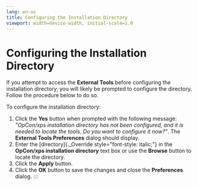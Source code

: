 ```yaml
---
lang: en-us
title: Configuring the Installation Directory
viewport: width=device-width, initial-scale=1.0
---
```


#  Configuring the Installation Directory

If you attempt to access the **External Tools** before configuring the
installation directory, you will likely be prompted to configure the
directory. Follow the procedure below to do so.

To configure the installation directory:

1.  Click the **Yes** button when prompted with the following message:
    *"OpCon/xps installation directory has not been configured, and it
    is needed to locate the tools. Do you want to configure it now?"*.
    The **External Tools Preferences** dialog should display.
2.  Enter the [directory]{._Override style="font-style: italic;"} in the     **OpCon/xps installation directory** text box or use the **Browse**
    button to locate the directory.
3.  Click the **Apply** button.
4.  Click the **OK** button to save the changes and close the
    **Preferences** dialog.
:::

 

